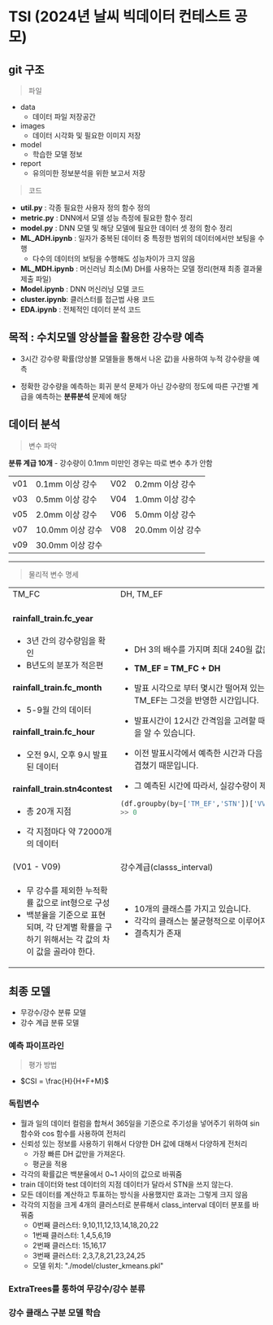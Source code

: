 # TSI (2024년 날씨 빅데이터 컨테스트 공모)

## git 구조

>   파일
- data
    - 데이터 파일 저장공간
- images
    - 데이터 시각화 및 필요한 이미지 저장
- model
    - 학습한 모델 정보
- report
    - 유의미한 정보분석을 위한 보고서 저장
>   코드
- **util.py** : 각종 필요한 사용자 정의 함수 정의
- **metric.py** : DNN에서 모델 성능 측정에 필요한 함수 정리
- **model.py** : DNN 모델 및 해당 모델에 필요한 데이터 셋 정의 함수 정리
- **ML_ADH.ipynb** : 일자가 중복된 데이터 중 특정한 범위의 데이터에서만 보팅을 수행
    - 다수의 데이터의 보팅을 수행해도 성능차이가 크지 않음
- **ML_MDH.ipynb** : 머신러닝 최소(M) DH를 사용하는 모델 정리(현재 최종 결과물 제출 파일)
- **Model.ipynb** : DNN 머신러닝 모델 코드 
- **cluster.ipynb**: 클러스터를 접근법 사용 코드
- **EDA.ipynb** : 전체적인 데이터 분석 코드



## 목적 : 수치모델 앙상블을 활용한 강수량 예측

- 3시간 강수량 확률(앙상블 모델들을 통해서 나온 값)을 사용하여 누적 강수량을 예측

- 정확한 강수량을 예측하는 회귀 분석 문제가 아닌 강수량의 정도에 따른 구간별 계급을 예측하는 **분류분석** 문제에 해당

## 데이터 분석

 >   변수 파악

**분류 계급 10개** - 강수량이 0.1mm 미만인 경우는 따로 변수 추가 안함

<table>
<tr><td>v01</td><td>0.1mm 이상 강수</td><td>V02</td><td>0.2mm 이상 강수</td></tr>
<tr><td>v03</td><td>0.5mm 이상 강수</td><td>V04</td><td>1.0mm 이상 강수</td></tr>
<tr><td>v05</td><td>2.0mm 이상 강수</td><td>V06</td><td>5.0mm 이상 강수</td></tr>
<tr><td>v07</td><td>10.0mm 이상 강수</td><td>V08</td><td>20.0mm 이상 강수</td></tr>
<tr><td>v09</td><td>30.0mm 이상 강수</td><td></td><td></td></tr>
</table>

---

>   물리적 변수 명세

<table>
<tr><td>TM_FC</td><td>DH, TM_EF</td></tr>
<tr>
<td>

#### rainfall_train.fc_year
- 3년 간의 강수량임을 확인 
- B년도의 분포가 적은편

#### rainfall_train.fc_month
- 5-9월 간의 데이터

#### rainfall_train.fc_hour
- 오전 9시, 오후 9시 발표된 데이터

#### rainfall_train.stn4contest
- 총 20개 지점
- 각 지점마다 약 72000개의 데이터
    </td>
    <td>

    - DH 3의 배수를 가지며 최대 240읠 값을 가짐
    
    - <span style="align:center;font-weight:bold;">TM_EF = TM_FC + DH</span> 
    
    - 발표 시각으로 부터 몇시간 떨어져 있는지를 DH 정보가 나타내고 TM_EF는 그것을 반영한 시간입니다.
    - 발표시간이 12시간 간격임을 고려할 때 TM_EF의 값은 여러개가 됨을 알 수 있습니다.
    - 이전 발표시각에서 예측한 시간과 다음 발표시간에서 예측한 시간이 겹쳤기 때문입니다.
    - 그 예측된 시간에 따라서, 실강수량이 제시됩니다.
    ```python
    (df.groupby(by=['TM_EF','STN'])['VV'].nunique() > 2).sum()
    >> 0
    ```
    </td>
</tr>
<tr><td>(V01 - V09)</td><td>강수계급(classs_interval)</td></tr>
<tr>
<td>

- 무 강수를 제외한 누적확률 값으로 int형으로 구성
- 백분율을 기준으로 표현 되며, 각 단계별 확률을 구하기 위해서는 각 값의 차이 값을 골라야 한다.

</td>
<td>

- 10개의 클래스를 가지고 있습니다.
- 각각의 클래스는 불균형적으로 이루어져 있습니다.
- 결측치가 존재

</td>
</tr>
</table>

## 최종 모델

- 무강수/강수 분류 모델
- 강수 계급 분류 모델

### 예측 파이프라인



>   평가 방법
-  $CSI = \frac{H}{H+F+M}$

### 독립변수

- 월과 일의 데이터 컬럼을 합쳐서 365일을 기준으로 주기성을 넣어주기 위하여 sin 함수와 cos 함수를 사용하여 전처리
- 신뢰성 있는 정보를 사용하기 위해서 다양한 DH 값에 대해서 다양하게 전처리
    - 가장 빠른 DH 값만을 가져온다.
    - 평균을 적용
- 각각의 확률값은 백분율에서 0~1 사이의 값으로 바꿔줌
- train 데이터와 test 데이터의 지점 데이터가 달라서 STN을 쓰지 않는다.
- 모든 데이터를 계산하고 투표하는 방식을 사용했지만 효과는 그렇게 크지 않음
- 각각의 지점을 크게 4개의 클러스터로 분류해서 class_interval 데이터 분포를 바꿔줌
    - 0번째 클러스터: 9,10,11,12,13,14,18,20,22
    - 1번째 클러스터: 1,4,5,6,19
    - 2번째 클러스터: 15,16,17
    - 3번째 클러스터: 2,3,7,8,21,23,24,25
    - 모델 위치: "./model/cluster_kmeans.pkl"

### ExtraTrees를 통하여 무강수/강수 분류

### 강수 클래스 구분 모델 학습







